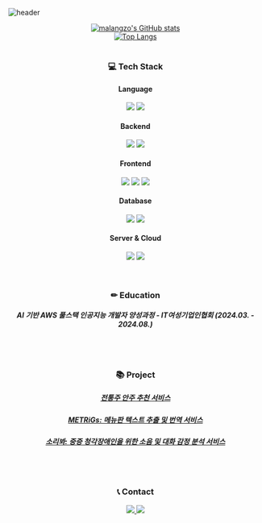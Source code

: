 ![header](https://capsule-render.vercel.app/api?type=venom&color=F1E1A6&height=300&section=header&text=malangzo's+Github&fontSize=80&fontAlign=55)
<div align="center">

[![malangzo's GitHub stats](https://github-readme-stats.vercel.app/api?username=malangzo&count_private=true&show_icons=true&theme=solarized-light)](https://github.com/anuraghazra/github-readme-stats)
<br>
[![Top Langs](https://github-readme-stats.vercel.app/api/top-langs/?username=malangzo&card_width=465)](https://github.com/anuraghazra/github-readme-stats)
<br><br>
<h3>💻 Tech Stack</h3>
<h4>Language</h4>
<div>
<img src="https://img.shields.io/badge/python-3670A0?style=for-the-badge&logo=python&logoColor=ffdd54">
<img src="https://img.shields.io/badge/javascript-F7DF1E.svg?style=for-the-badge&logo=javascript&logoColor=black">
</div>
<h4>Backend</h4>
<div>
<img src="https://img.shields.io/badge/fastapi-009688?style=for-the-badge&logo=fastapi&logoColor=white">
<img src="https://img.shields.io/badge/node.js-6DA55F?style=for-the-badge&logo=node.js&logoColor=white">
</div>
<h4>Frontend</h4>
<div>
<img src="https://img.shields.io/badge/react-61DAFB?style=for-the-badge&logo=react&logoColor=black">
<img src="https://img.shields.io/badge/HTML-E34F26?style=for-the-badge&logo=HTML5&logoColor=white">
<img src="https://img.shields.io/badge/CSS-1572B6?style=for-the-badge&logo=CSS3&logoColor=white">
</div>
<h4>Database</h4>
<div>
<img src="https://img.shields.io/badge/MySQL-4479A1?style=for-the-badge&logo=mysql&logoColor=white">
<img src="https://img.shields.io/badge/MongoDB-47A248?style=for-the-badge&logo=mongodb&logoColor=white">
</div>
<h4>Server & Cloud</h4>
<div>
<img src="https://img.shields.io/badge/Linux-FCC624?style=for-the-badge&logo=Linux&logoColor=white">
<img src="https://img.shields.io/badge/AWS EC2-FF9900?style=for-the-badge&logo=amazonec2&logoColor=black">
</div>
<br><br>
<h3>✏ Education</h3>
<h5>AI 기반 AWS 풀스택 인공지능 개발자 양성과정 - IT여성기업인협회 (2024.03. - 2024.08.)</h5>
<br><br>
<h3>📚 Project</h3>
<a href="https://github.com/malangzo/Traditional-Liquor">
<h5>전통주 안주 추천 서비스</h5>
</a>
<a href="https://github.com/malangzo/METRiGs">
<h5>METRiGs: 메뉴판 텍스트 추출 및 번역 서비스</h5>
</a>
<a href="https://github.com/malangzo/Soribwa">
<h5>소리봐: 중증 청각장애인을 위한 소음 및 대화 감정 분석 서비스</h5>
</a>
<br><br>
<h3>📞 Contact</h3>
<div>
<a href="yooj1124@icloud.com">
  <img src="https://img.shields.io/badge/email-3693F3?style=for-the-badge&logo=iCloud&logoColor=white"> 
</a>
<a href="https://github.com/malangzo">
  <img src="https://img.shields.io/badge/Github-181717?style=for-the-badge&logo=github&logoColor=white"> 
</a>
</div>
</div>
